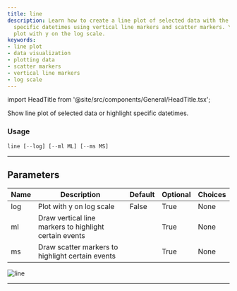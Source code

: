 ```yaml
---
title: line
description: Learn how to create a line plot of selected data with the option to highlight
  specific datetimes using vertical line markers and scatter markers. You can also
  plot with y on the log scale.
keywords:
- line plot
- data visualization
- plotting data
- scatter markers
- vertical line markers
- log scale
---
```


import HeadTitle from '@site/src/components/General/HeadTitle.tsx';

<HeadTitle title="line - Qa - Stocks - Reference | OpenBB Terminal Docs" />

Show line plot of selected data or highlight specific datetimes.

### Usage

```python
line [--log] [--ml ML] [--ms MS]
```

---

## Parameters

| Name | Description | Default | Optional | Choices |
| ---- | ----------- | ------- | -------- | ------- |
| log | Plot with y on log scale | False | True | None |
| ml | Draw vertical line markers to highlight certain events |  | True | None |
| ms | Draw scatter markers to highlight certain events |  | True | None |

![line](https://user-images.githubusercontent.com/46355364/154307397-9c2e9325-bce6-494d-994f-a6d7db798798.png)

---
